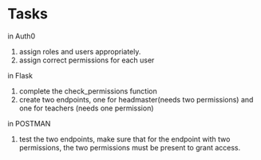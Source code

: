 # Tasks

in Auth0

1. assign roles and users appropriately.
2. assign correct permissions for each user

in Flask 

1. complete the check_permissions function
2. create two endpoints, one for headmaster(needs two permissions) and one for teachers (needs one permission) 
 
in POSTMAN

1. test the two endpoints, make sure that for the endpoint with two permissions, the two permissions must be present to grant access.  
